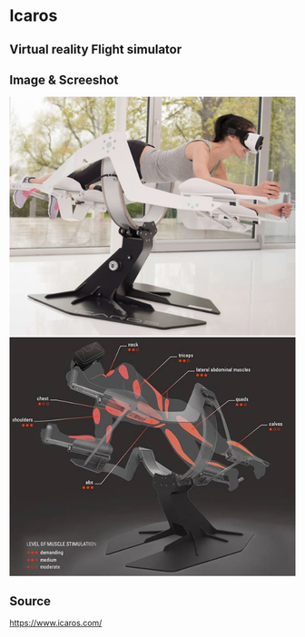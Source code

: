 # Icaros
## Virtual reality Flight simulator


## Image & Screeshot
![a](icaros-virtual-reality-simulator-trainer-640x534.jpg)
![a](virtual-reality-flight-simulator-trainer.jpg)


## Source 
https://www.icaros.com/